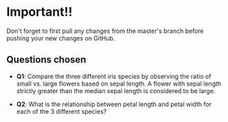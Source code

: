 # Important!!
Don't forget to first pull any changes from the master's branch before pushing your new changes on GitHub.

## Questions chosen

* **Q1**: Compare the three different iris species by observing the ratio of small vs. large flowers based on sepal length. A flower with sepal length strictly greater than the median sepal length is considered to be large.

* **Q2**: What is the relationship between petal length and petal width for each of the 3 different species?
